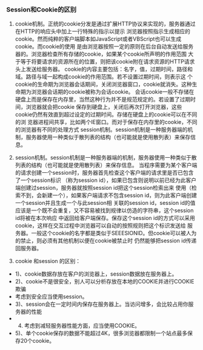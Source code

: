 ### Session和Cookie的区别
1. cookie机制。正统的cookie分发是通过扩展HTTP协议来实现的，服务器通过在HTTP的响应头中加上一行特殊的指示以提示
浏览器按照指示生成相应的cookie。然而纯粹的客户端脚本如JavaScript或者VBScript也可以生成cookie。而cookie的使用
是由浏览器按照一定的原则在后台自动发送给服务器的。浏览器检查所有存储的cookie，如果某个cookie所声明的作用范围
大于等于将要请求的资源所在的位置，则把该cookie附在请求资源的HTTP请求头上发送给服务器。
     cookie的内容主要包括：名字，值，过期时间，路径和域。路径与域一起构成cookie的作用范围。若不设置过期时间，则表示这
个cookie的生命期为浏览器会话期间，关闭浏览器窗口，cookie就消失。这种生命期为浏览器会话期的cookie被称为会话cookie。
会话cookie一般不存储在硬盘上而是保存在内存里，当然这种行为并不是规范规定的。若设置了过期时间，浏览器就会把cookie
保存到硬盘上，关闭后再次打开浏览器，这些cookie仍然有效直到超过设定的过期时间。存储在硬盘上的cookie可以在不同的浏
览器进程间共享，比如两个IE窗口。而对于保存在内存里的cookie，不同的浏览器有不同的处理方式
session机制。session机制是一种服务器端的机制，服务器使用一种类似于散列表的结构（也可能就是使用散列表）来保存信息。

2. session机制。session机制是一种服务器端的机制，服务器使用一种类似于散列表的结构（也可能就是使用散列表）来保存信息。
      当程序需要为某个客户端的请求创建一个session时，服务器首先检查这个客户端的请求里是否已包含了一个session标识
（称为session id），如果已包含则说明以前已经为此客户端创建过session，服务器就按照session id把这个session检索出来
使用（检索不到，会新建一个），如果客户端请求不包含session id，则为此客户端创建一个session并且生成一个与此session相
关联的session id，session id的值应该是一个既不会重复，又不容易被找到规律以仿造的字符串，这个session id将被在本次响应
中返回给客户端保存。保存这个session id的方式可以采用cookie，这样在交互过程中浏览器可以自动的按照规则把这个标识发送给
服务器。一般这个cookie的名字都是类似于SEEESIONID。但cookie可以被人为的禁止，则必须有其他机制以便在cookie被禁止时
仍然能够把session id传递回服务器。
3. cookie 和session 的区别：
- 1)、cookie数据存放在客户的浏览器上，session数据放在服务器上。
- 2)、cookie不是很安全，别人可以分析存放在本地的COOKIE并进行COOKIE欺骗
-   考虑到安全应当使用session。
- 3)、session会在一定时间内保存在服务器上。当访问增多，会比较占用你服务器的性能
- 4) 考虑到减轻服务器性能方面，应当使用COOKIE。
- 5)、单个cookie保存的数据不能超过4K，很多浏览器都限制一个站点最多保存20个cookie。
